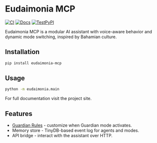 # Eudaimonia MCP

[![CI](https://github.com/OWNER/Eudaimonia-/actions/workflows/tests.yml/badge.svg)](https://github.com/OWNER/Eudaimonia-/actions/workflows/tests.yml)
[![Docs](https://github.com/OWNER/Eudaimonia-/actions/workflows/docs.yml/badge.svg)](https://OWNER.github.io/Eudaimonia-/)
[![TestPyPI](https://github.com/OWNER/Eudaimonia-/actions/workflows/release.yml/badge.svg)](https://test.pypi.org/project/eudaimonia-mcp/)

Eudaimonia MCP is a modular AI assistant with voice-aware behavior and dynamic mode switching, inspired by Bahamian culture.

## Installation

```bash
pip install eudaimonia-mcp
```

## Usage

```bash
python -m eudaimonia.main
```

For full documentation visit the project site.

## Features

- [Guardian Rules](docs/guardian_rules.md) - customize when Guardian mode activates.
- Memory store - TinyDB-based event log for agents and modes.
- API bridge - interact with the assistant over HTTP.
